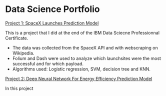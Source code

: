 # Data Science Portfolio

[Project 1: SpaceX Launches Prediction Model](https://github.com/EdAkh/Applied-Data-Science-Capstone)

This is a project that I did at the end of the IBM Data Sciecne Professionnal Certificate.
* The data was collected from the SpaceX API and with webscraping on Wikipedia.
* Folium and Dash were used to analyze which launchsites were the most successful and for which payload.
* Algorithms used: Logistic regression, SVM, decision tree and KNN.


[Project 2: Deep Neural Network For Energy Efficiency Prediction Model]([https://github.com/EdAkh/Applied-Data-Science-Capstone](https://github.com/EdAkh/DNN_Energy_Efficiency_Model))

In this project 
